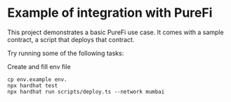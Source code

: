 # Example of integration with PureFi

This project demonstrates a basic PureFi use case. It comes with a sample contract, a script that deploys that contract.

Try running some of the following tasks:

Create and fill env file

```shell
cp env.example env.
npx hardhat test
npx hardhat run scripts/deploy.ts --network mumbai
```
